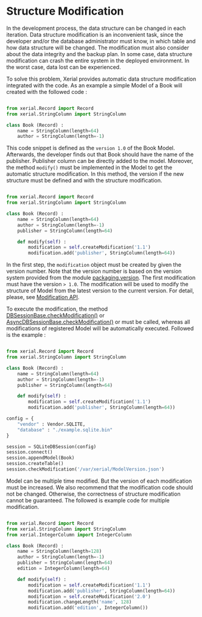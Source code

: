 # Structure Modification

In the development process, the data structure can be changed
in each iteration. Data structure modification is an inconvenient
task, since the developer and/or the database administrator
must know, in which table and how data structure will be changed.
The modification must also consider about the data integrity and
the backup plan. In some case, data structure modification can crash
the entire system in the deployed environment. In the worst case,
data lost can be experienced.

To solve this problem, Xerial provides automatic data structure modification integrated with the code. As an example a simple Model of a Book will created with the followed code :

```python

from xerial.Record import Record
from xerial.StringColumn import StringColumn

class Book (Record) :
	name = StringColumn(length=64)
	author = StringColumn(length=-1)
```

This code snippet is defined as the `version 1.0` of the Book Model.
Afterwards, the developer finds out that Book should have the name
of the publisher. Publisher column can be directly added to the model.
Moreover, the method `modify()` must be implemented in the Model
to get the automatic structure modification. In this method, the version
if the new structure must be defined and with the structure modification.

```python

from xerial.Record import Record
from xerial.StringColumn import StringColumn

class Book (Record) :
	name = StringColumn(length=64)
	author = StringColumn(length=-1)
	publisher = StringColumn(length=64)

	def modify(self) :
		modification = self.createModification('1.1')
		modification.add('publisher', StringColumn(length=64))

```

In the first step, the `modification` object must be created
by given the version number. Note that the version number is
based on the version system provided from the module
[packaging.version](https://pypi.org/project/packaging/).
The first modification must have the version `> 1.0`.
The modification will be used to modify the structure of Model
from the latest version to the current version.
For detail, please, see [Modification API](../api/xerial/Modification.md).

To execute the modification, the method
[DBSessionBase.checkModification()](../api/xerial/DBSessionBase.md) or
[AsyncDBSessionBase.checkModification()](../api/xerial/AsyncDBSessionDBSessionBase.md) or
must be called, whereas all modifications of registered Model will
be automatically executed. Followed is the example :

```python

from xerial.Record import Record
from xerial.StringColumn import StringColumn

class Book (Record) :
	name = StringColumn(length=64)
	author = StringColumn(length=-1)
	publisher = StringColumn(length=64)

	def modify(self) :
		modification = self.createModification('1.1')
		modification.add('publisher', StringColumn(length=64))

config = {
	"vendor" : Vendor.SQLITE,
	"database" : "./example.sqlite.bin"
}

session = SQLiteDBSession(config)
session.connect()
session.appendModel(Book)
session.createTable()
session.checkModification('/var/xerial/ModelVersion.json')
```

Model can be multiple time modified. But the version of each
modification must be increased. We also recommend that the modification
code should not be changed. Otherwise, the correctness of
structure modification cannot be guaranteed. The followed is example
code for multiple modification.

```python

from xerial.Record import Record
from xerial.StringColumn import StringColumn
from xerial.IntegerColumn import IntegerColumn

class Book (Record) :
	name = StringColumn(length=128)
	author = StringColumn(length=-1)
	publisher = StringColumn(length=64)
	edition = IntegerColumn(length=64)

	def modify(self) :
		modification = self.createModification('1.1')
		modification.add('publisher', StringColumn(length=64))
		modification = self.createModification('2.0')
		modification.changeLength('name', 128)
		modification.add('edition', IntegerColumn())

```
